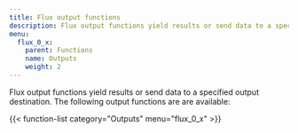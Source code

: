```yaml
---
title: Flux output functions
description: Flux output functions yield results or send data to a specified output destination.
menu:
  flux_0_x:
    parent: Functions
    name: Outputs
    weight: 2
---
```


Flux output functions yield results or send data to a specified output destination.
The following output functions are are available:

{{< function-list category="Outputs" menu="flux_0_x" >}}
